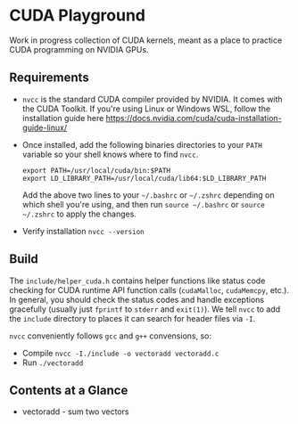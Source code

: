 # CUDA Playground
Work in progress collection of CUDA kernels, meant as a place to practice
CUDA programming on NVIDIA GPUs. 

## Requirements
*   `nvcc` is the standard CUDA compiler provided by NVIDIA. It comes with
    the CUDA Toolkit. If you're using Linux or Windows WSL, follow the 
    installation guide here https://docs.nvidia.com/cuda/cuda-installation-guide-linux/ 
*   Once installed, add the following binaries directories to your
    `PATH` variable so your shell knows where to find `nvcc`.

    `export PATH=/usr/local/cuda/bin:$PATH` <br>
    `export LD_LIBRARY_PATH=/usr/local/cuda/lib64:$LD_LIBRARY_PATH`
    
    Add the above two lines to your `~/.bashrc` or `~/.zshrc` depending on
    which shell you're using, and then run `source ~/.bashrc` or 
    `source ~/.zshrc` to apply the changes.
*    Verify installation `nvcc --version`


## Build
The `include/helper_cuda.h` contains helper functions like status code
checking for CUDA runtime API function calls (`cudaMalloc`, `cudaMemcpy`, etc.).
In general, you should check the status codes and handle exceptions gracefully
(usually just `fprintf` to `stderr` and `exit(1)`). We tell `nvcc` to add
the `include` directory to places it can search for header files via `-I`.

`nvcc` conveniently follows `gcc` and `g++` convensions, so:

*   Compile `nvcc -I./include -o vectoradd vectoradd.c`
*   Run `./vectoradd`


## Contents at a Glance
*   vectoradd - sum two vectors 